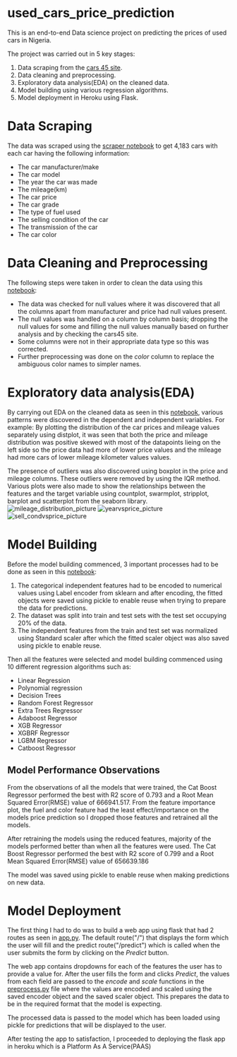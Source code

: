 # used_cars_price_prediction
This is an end-to-end Data science project on predicting the prices of used cars in Nigeria.

The project was carried out in 5 key stages:
1. Data scraping from the [cars 45 site](https://buy.cars45.com/cars). 
2. Data cleaning and preprocessing.
3. Exploratory data analysis(EDA) on the cleaned data.
4. Model building using various regression algorithms. 
5. Model deployment in Heroku using Flask.

# Data Scraping
The data was scraped using the [scraper notebook](https://github.com/FiyinfobaO/used_cars_price_prediction/blob/master/data_scraper_used_cars.ipynb) to get 4,183 cars with each car having the following information:
* The car manufacturer/make
* The car model
* The year the car was made
* The mileage(km)
* The car price
* The car grade
* The type of fuel used 
* The selling condition of the car
* The transmission of the car
* The car color

# Data Cleaning and Preprocessing 
The following steps were taken in order to clean the data using this [notebook](https://github.com/FiyinfobaO/used_cars_price_prediction/blob/master/data_cleaning_and_processing.ipynb):
* The data was checked for null values where it was discovered that all the columns apart from manufacturer and price had null values present.
* The null values was handled on a column by column basis; dropping the null values for some and filling the null values manually based on further analysis and by checking the cars45 site.
* Some columns were not in their appropriate data type so this was corrected.
* Further preprocessing was done on the *color* column to replace the ambiguous color names to simpler names.

# Exploratory data analysis(EDA)
By carrying out EDA on the cleaned data as seen in this [notebook](https://github.com/FiyinfobaO/used_cars_price_prediction/blob/master/data_EDA_used_cars.ipynb), various patterns were discovered in the dependent and independent variables.
For example: By plotting the distribution of the car prices and mileage values separately using distplot, it was seen that both the price and mileage distribution was positive skewed with most of the datapoints lieing on the left side so the price data had more of lower price values and the mileage had more cars of lower mileage kilometer values values.

The presence of outliers was also discovered using boxplot in the price and mileage columns. These outliers were removed by using the IQR method. Various plots were also made to show the relationships between the features and the target variable using countplot, swarmplot, stripplot, barplot and scatterplot from the seaborn library.
![mileage_distribution_picture](/images/mileage_distribution.png)
![yearvsprice_picture](/images/yearvsprice.png)
![sell_condvsprice_picture](/images/sell_condvsprice.png)

# Model Building 
Before the model building commenced, 3 important processes had to be done as seen in this [notebook](https://github.com/FiyinfobaO/used_cars_price_prediction/blob/master/feature_selection_and_model_building.ipynb):
1. The categorical independent features had to be encoded to numerical values using Label encoder from sklearn and after encoding, the fitted objects were saved using pickle to enable reuse when trying to prepare the data for predictions.
2. The dataset was split into train and test sets with the test set occupying 20% of the data. 
3. The independent features from the train and test set was normalized using Standard scaler after which the fitted scaler object was also saved using pickle to enable reuse.

Then all the features were selected and model building commenced using 10 different regression algorithms such as:
* Linear Regression
* Polynomial regression
* Decision Trees 
* Random Forest Regressor
* Extra Trees Regressor
* Adaboost Regressor 
* XGB Regressor 
* XGBRF Regressor 
* LGBM Regressor
* Catboost Regressor

## Model Performance Observations
From the observations of all the models that were trained, the Cat Boost Regressor performed the best with R2 score of 0.793 and a Root Mean Squared Error(RMSE) value of 666941.517. From the feature importance plot, the fuel and color feature had the least effect/importance on the models price prediction so I dropped those features and retrained all the models.

After retraining the models using the reduced features, majority of the models performed better than when all the features were used. The Cat Boost Regressor performed the best with R2 score of 0.799 and a Root Mean Squared Error(RMSE) value of 656639.186

The model was saved using pickle to enable reuse when making predictions on new data.

# Model Deployment 
The first thing I had to do was to build a web app using flask that had 2 routes as seen in [app.py](https://github.com/FiyinfobaO/used_cars_price_prediction/blob/master/app.py). The default route("/") that displays the form which the user will fill and the predict route("/predict") which is called when the user submits the form by clicking on the *Predict* button.

The web app contains dropdowns for each of the features the user has to provide a value for. After the user fills the form and clicks *Predict*, the values from each field are passed to the *encode* and *scale* functions in the [preprocess.py](https://github.com/FiyinfobaO/used_cars_price_prediction/blob/master/preprocess.py) file where the values are encoded and scaled using the saved encoder object and the saved scaler object. 
This prepares the data to be in the required format that the model is expecting.

The processed data is passed to the model which has been loaded using pickle for predictions that will be displayed to the user. 

After testing the app to satisfaction, I proceeded to deploying the flask app in heroku which is a Platform As A Service(PAAS)

